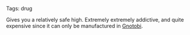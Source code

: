 Tags: drug

Gives you a relatively safe high. Extremely extremely addictive, and quite expensive since it can only be manufactured in [Gnotobi](Gnotobi).